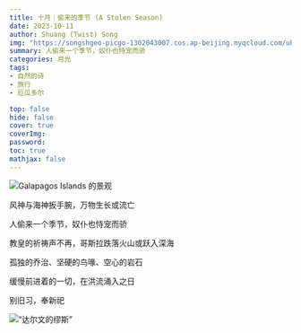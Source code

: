```yaml
---
title: 十月｜偷来的季节 (A Stolen Season)
date: 2023-10-11
author: Shuang (Twist) Song
img: "https://songshgeo-picgo-1302043007.cos.ap-beijing.myqcloud.com/uPic/BDFDE7E0-4B61-460C-B808-129AFF655833.jpeg"
summary: 人偷来一个季节，奴仆也恃宠而骄
categories: 月光
tags:
- 自然的诗
- 旅行
- 厄瓜多尔

top: false
hide: false
cover: true
coverImg:
password:
toc: true
mathjax: false
---
```


![Galapagos Islands 的景观](https://songshgeo-picgo-1302043007.cos.ap-beijing.myqcloud.com/uPic/BDFDE7E0-4B61-460C-B808-129AFF655833.jpeg)

风神与海神扳手腕，万物生长或流亡

人偷来一个季节，奴仆也恃宠而骄

教皇的祈祷声不再，哥斯拉跌落火山或跃入深海

孤独的乔治、坚硬的鸟喙、空心的岩石

缓慢前进着的一切，在洪流涌入之日

别旧习，奉新祀

![“达尔文的缪斯”](https://songshgeo-picgo-1302043007.cos.ap-beijing.myqcloud.com/uPic/8BD90F57-1206-4B2B-9AFA-01717B8E3E65_1_105_c.jpeg)